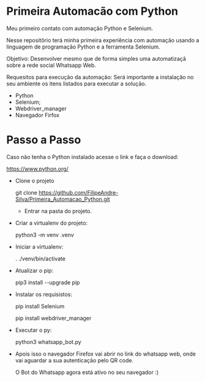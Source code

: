 # Primeira Automacão com Python
Meu primeiro contato com automação Python e Selenium.

Nesse repositôrio terá minha primeira experiência com automação usando a linguagem de programação Python e a ferramenta Selenium.

Objetivo: Desenvolver mesmo que de forma simples uma automatizaçã sobre a rede social Whatsapp Web.

Requesitos para execução da automação:
Será importante a instalação no seu ambiente os itens listados para executar a solução.
- Python
- Selenium;
- Webdriver_manager
- Navegador Firfox

# Passo a Passo

Caso não tenha o Python instalado acesse o link e faça o download:

  https://www.python.org/


- Clone o projeto

  git clone https://github.com/FilipeAndre-Silva/Primeira_Automacao_Python.git
  - Entrar na pasta do projeto.


- Criar a virtualenv do projeto:

  python3 -m venv .venv
  
  
- Iniciar a virtualenv:

  . ./venv/bin/activate


- Atualizar o pip:
  
  pip3 install --upgrade pip
  
  
- Instalar os requisistos:
  
  pip install Selenium
  
  pip install webdriver_manager

- Executar o py:

  python3 whatsapp_bot.py
  
- Apois isso o navegador Firefox vai abrir no link do whatsapp web, onde vai aguardar a sua autenticação pelo QR code.
  
  O Bot do Whatsapp agora está ativo no seu navegador :)
